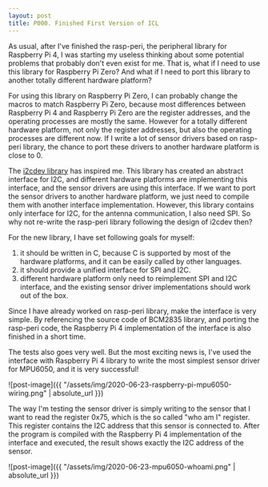 ```yaml
---
layout: post
title: P000. Finished First Version of ICL
---
```


As usual, after I've finished the rasp-peri, the peripheral library for Raspberry Pi 4, I was starting my useless thinking about some potential problems that probably don't even exist for me. That is, what if I need to use this library for Raspberry Pi Zero? And what if I need to port this library to another totally different hardware platform?

For using this library on Raspberry Pi Zero, I can probably change the macros to match Raspberry Pi Zero, because most differences between Raspberry Pi 4 and Raspberry Pi Zero are the register addresses, and the operating processes are mostly the same. However for a totally different hardware platform, not only the register addresses, but also the operating processes are different now. If I write a lot of sensor drivers based on rasp-peri library, the chance to port these drivers to another hardware platform is close to 0.

The [i2cdev library](https://github.com/jrowberg/i2cdevlib) has inspired me. This library has created an abstract interface for I2C, and different hardware platforms are implementing this interface, and the sensor drivers are using this interface. If we want to port the sensor drivers to another hardware platform, we just need to compile them with another interface implementation. However, this library contains only interface for I2C, for the antenna communication, I also need SPI. So why not re-write the rasp-peri library following the design of i2cdev then?

For the new library, I have set following goals for myself:
1. it should be written in C, because C is supported by most of the hardware platforms, and it can be easily called by other languages.
1. it should provide a unified interface for SPI and I2C.
1. different hardware platform only need to reimplement SPI and I2C interface, and the existing sensor driver implementations should work out of the box.

Since I have already worked on rasp-peri library, make the interface is very simple. By referencing the source code of BCM2835 library, and porting the rasp-peri code, the Raspberry Pi 4 implementation of the interface is also finished in a short time.

The tests also goes very well. But the most exciting news is, I've used the interface with Raspberry Pi 4 library to write the most simplest sensor driver for MPU6050, and it is very successful!

![post-image]({{ "/assets/img/2020-06-23-raspberry-pi-mpu6050-wiring.png" | absolute_url }})

The way I'm testing the sensor driver is simply writing to the sensor that I want to read the register 0x75, which is the so called "who am I" register. This register contains the I2C address that this sensor is connected to. After the program is compiled with the Raspberry Pi 4 implementation of the interface and executed, the result shows exactly the I2C address of the sensor.

![post-image]({{ "/assets/img/2020-06-23-mpu6050-whoami.png" | absolute_url }})
